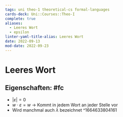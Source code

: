 ```yaml
---
tags: uni theo-1 theoretical-cs formal-languages
cards-deck: Uni::Courses::Theo-I
complete: true
aliases:
  - Leeres Wort
  - epsilon
linter-yaml-title-alias: Leeres Wort
date: 2022-09-13
mod-date: 2022-09-23
---
```


# Leeres Wort

## Eigenschaften: #fc
- $|\varepsilon|=0$
- $w\cdot\varepsilon=w$
	-> Kommt in jedem Wort an jeder Stelle vor
 - Wird manchmal auch $\lambda$ bezeichnet
^1664633804161
